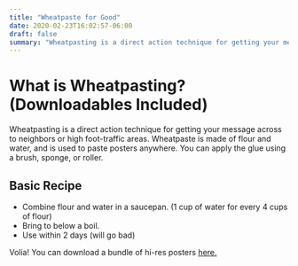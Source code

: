 ```yaml
---
title: "Wheatpaste for Good"
date: 2020-02-23T16:02:57-06:00
draft: false
summary: "Wheatpasting is a direct action technique for getting your message across to neighbors or high foot-traffic areas."
---
```


# What is Wheatpasting? (Downloadables Included) #

Wheatpasting is a direct action technique for getting your message across to neighbors or high foot-traffic areas. Wheatpaste is made of flour and water, and is used to paste posters anywhere. You can apply the glue using a brush, sponge, or roller.

## Basic Recipe

- Combine flour and water in a saucepan. (1 cup of water for every 4 cups of flour)
- Bring to below a boil.
- Use within 2 days (will go bad)

Volia! You can download a bundle of hi-res posters [here.](https://drive.google.com/drive/folders/10R3R_KUtIBLRYC8yDnLh6mfW-ktOwut4?usp=sharing)

